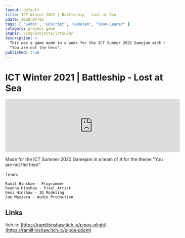 ```yaml
---
layout: default
title: ICT Winter 2021 | Battleship - Lost at Sea
pdate: 2020-07-03
tags: [ 'Godot', 'GDScript', 'GameJam', "Team-Leader" ]
category: project game
imgDir: /img/projects/ictsu20/
description: >-
  This was a game made in a week for the ICT Summer 2021 Gamejam with the theme
  "You are not the hero".
published: true
---
```



ICT Winter 2021 | Battleship - Lost at Sea
================

<div class="content-spacing"></div>

<iframe src="https://itch.io/embed/717647" width="552" height="167" frameborder="0"><a href="https://ramilhinshaw.itch.io/pipos-plight">Pipo's Plight by Ramil, Reanna, Desiree, Joe</a></iframe>
<div class="content-spacing"></div>

  Made for the ICT Summer 2020 Gamejam in a team of 4 for the theme "You are not the hero"

<div class="content-spacing"></div>

Team:

    Ramil Hinshaw - Programmer
    Reanna Hinshaw - Pixel Artist
    Desi Hinshaw - 3D Modeling
    Joe Mazzara - Audio Production


<div class="content-spacing"></div>

Links
-----

Itch.io: [https://ramilhinshaw.itch.io/pipos-plight](https://ramilhinshaw.itch.io/pipos-plight)

